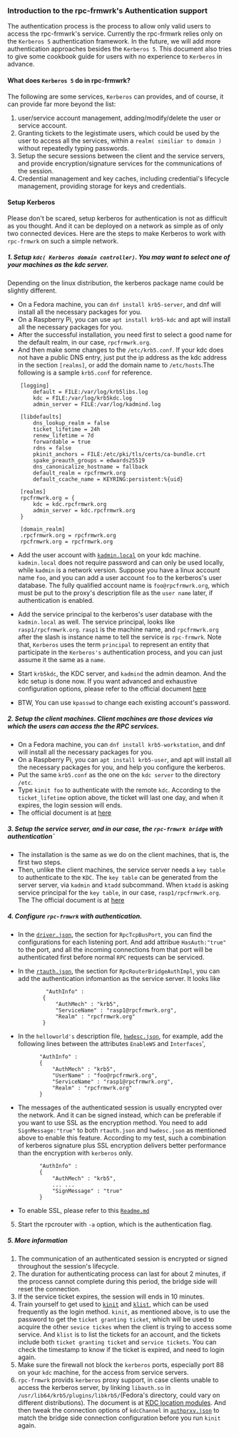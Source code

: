 ### Introduction to the rpc-frmwrk's Authentication support
The authentication process is the process to allow only valid users to access the rpc-frmwrk's service.
Currently the rpc-frmwrk relies only on the `Kerberos 5` authentication framework. In the future, 
we will add more authentication approaches besides the `Kerberos 5`. This document also tries to give some
cookbook guide for users with no experience to `Kerberos` in advance.

#### What does `Kerberos 5` do in rpc-frmwrk?
The following are some services, `Kerberos` can provides, and of course, it can provide far more
beyond the list:
 1. user/service account management, adding/modify/delete the user or service account.
 2. Granting tickets to the legistimate users, which could be used by the user to access all the
    services, within a `realm( similiar to domain )` without repeatedly typing passwords.
 3. Setup the secure sessions between the client and the service servers, and provide
    encryption/signature services for the communications of the session.
 4. Credential management and key caches, including credential's lifecycle management,
    providing storage for keys and credentials.

#### Setup Kerberos
Please don't be scared, setup kerberos for authentication is not as difficult as you thought. And it can
be deployed on a network as simple as of only two connected devices. Here are the steps to make Kerberos
to work with `rpc-frmwrk` on such a simple network.
##### 1. Setup `kdc( Kerberos domain controller)`. You may want to select one of your machines as the kdc server.
  Depending on the linux distribution, the kerberos package name could be slightly different.
  * On a Fedora machine, you can `dnf install krb5-server`, and dnf will install all the necessary packages for you.
  * On a Raspberry Pi, you can use `apt install krb5-kdc` and apt will install all the necessary packages for you.
  * After the successful installation, you need first to select a good name for the default realm, in our case, 
  `rpcfrmwrk.org`.
  * And then make some changes to the `/etc/krb5.conf`. If your kdc does not have a public DNS entry, just put the ip
  address as the kdc address in the section `[realms]`, or add the domain name to `/etc/hosts`.The following is a sample
  `krb5.conf` for reference.  

```
    [logging]
        default = FILE:/var/log/krb5libs.log
        kdc = FILE:/var/log/krb5kdc.log
        admin_server = FILE:/var/log/kadmind.log

    [libdefaults]
        dns_lookup_realm = false
        ticket_lifetime = 24h
        renew_lifetime = 7d
        forwardable = true
        rdns = false
        pkinit_anchors = FILE:/etc/pki/tls/certs/ca-bundle.crt
        spake_preauth_groups = edwards25519
        dns_canonicalize_hostname = fallback
        default_realm = rpcfrmwrk.org
        default_ccache_name = KEYRING:persistent:%{uid}

    [realms]
    rpcfrmwrk.org = {
        kdc = kdc.rpcfrmwrk.org
        admin_server = kdc.rpcfrmwrk.org
    }

    [domain_realm]
    .rpcfrmwrk.org = rpcfrmwrk.org
    rpcfrmwrk.org = rpcfrmwrk.org
```
  * Add the user account with [`kadmin.local`](https://web.mit.edu/kerberos/krb5-1.12/doc/admin/admin_commands/kadmin_local.html) on your kdc machine. `kadmin.local` does not require password and
  can only be used locally, while `kadmin` is a network version. Suppose you have a linux account name `foo`, and you can add a
  user account `foo` to the kerberos's user database. The fully qualified account name is `foo@rpcfrmwrk.org`, which must be put
  to the proxy's description file as the `user name` later, if authentication is enabled.
  
 * Add the service principal to the kerberos's user database with the `kadmin.local` as well. The service principal, looks like
  `rasp1/rpcfrmwrk.org`. `rasp1` is the machine name, and `rpcfrmwrk.org` after the slash is instance name to tell the service is
  `rpc-frmwrk`. Note that, `Kerberos` uses the term `principal` to represent an entity that participate in the `Kerberos's`
  authentication process, and you can just assume it the same as a `name`.
  
  * Start `krb5kdc`, the KDC server, and `kadmind` the admin deamon. And the kdc setup is done now. If you want advanced
  and exhaustive configuration options, please refer to the official document [here](https://web.mit.edu/kerberos/krb5-devel/doc/admin/install_kdc.html#install-and-configure-the-master-kdc)
  
  * BTW, You can use `kpasswd` to change each existing account's password.
  
##### 2. Setup the client machines. Client machines are those devices via which the users can access the the RPC services.
  * On a Fedora machine, you can `dnf install krb5-workstation`, and dnf will install all the necessary packages for you.
  * On a Raspberry Pi, you can `apt install krb5-user`, and apt will install all the necessary packages for you,
      and help you configure the kerberos.
  * Put the same `krb5.conf` as the one on the `kdc server` to the directory `/etc`.
  * Type `kinit foo` to authenticate with the remote `kdc`. According to the `ticket_lifetime` option above, the ticket will
  last one day, and when it expires, the login session will ends.
   * The official document is at [here](https://web.mit.edu/kerberos/krb5-devel/doc/admin/install_clients.html)
  
##### 3. Setup the service server, and in our case, the `rpc-frmwrk bridge` with authentication`
  * The installation is the same as we do on the client machines, that is, the first two steps.
  * Then, unlike the client machines, the service server needs a `key table` to authenticate to the `KDC`. The `key table`
  can be generated from the server server, via `kadmin` and `ktadd` subcommand. When `ktadd` is asking service principal for the `key table`,
  in our case, `rasp1/rpcfrmwrk.org`. The The official document is at [here](https://web.mit.edu/kerberos/krb5-devel/doc/admin/install_appl_srv.html)

##### 4. Configure `rpc-frmwrk` with authentication.
  * In the [`driver.json`](https://github.com/zhiming99/rpc-frmwrk/blob/master/ipc/driver.json), the section for `RpcTcpBusPort`,
  you can find the configurations for each listening port. And add attribue `HasAuth:"true"` to the port, and all the incoming connections from
  that port will be authenticated first before normal `RPC` requests can be serviced.
  
  * In the [`rtauth.json`](https://github.com/zhiming99/rpc-frmwrk/blob/master/test/router/rtauth.json), the section for
  `RpcRouterBridgeAuthImpl`, you can add the authentication infomantion as the service server. It looks like 
 ```
             "AuthInfo" :
            {
                "AuthMech" : "krb5",
                "ServiceName" : "rasp1@rpcfrmwrk.org",
                "Realm" : "rpcfrmwrk.org"
            }
 ```

  * In the `helloworld's` description file, [`hwdesc.json`](https://github.com/zhiming99/rpc-frmwrk/blob/master/test/helloworld/hwdesc.json),
  for example, add the following lines between the attributes `EnableWS` and `Interfaces`',
  ```
            "AuthInfo" :
            {
                "AuthMech" : "krb5",
                "UserName" : "foo@rpcfrmwrk.org",
                "ServiceName" : "rasp1@rpcfrmwrk.org",
                "Realm" : "rpcfrmwrk.org"
            }
  ```
  * The messages of the authenticated session is usually encrypted over the network. And it can be signed instead, which can be preferable if you want to use SSL as the encryption method. You need to add `SignMessage:"true"` to both `rtauth.json` and `hwdesc.json` as mentioned above to enable this feature. According to my test, such a combination of kerberos signature plus SSL encryption delivers better performance than the encryption with `kerberos` only.
  ```
            "AuthInfo" :
            {
                "AuthMech" : "krb5",
                ... ...
                "SignMessage" : "true"
            }
  ```
  * To enable SSL, please refer to this [`Readme.md`](https://github.com/zhiming99/rpc-frmwrk/blob/master/rpc/sslport/Readme.md)
  
5. Start the rpcrouter with `-a` option, which is the authentication flag.

##### 5. More information
1. The communication of an authenticated session is encrypted or signed throughout the session's lifecycle.
2. The duration for authenticating process can last for about 2 minutes, if the process cannot complete during this period, the bridge side will reset the connection.
3. If the service ticket expires, the session will ends in 10 minutes.
4. Train yourself to get used to [`kinit`](https://web.mit.edu/kerberos/krb5-devel/doc/user/user_commands/kinit.html#kinit-1) and [`klist`](https://web.mit.edu/kerberos/krb5-devel/doc/user/user_commands/klist.html), which can be used frequently as the login method. `kinit`, as mentioned above, is to use the password to get the `ticket granting ticket`, which will be used to acquire the other `sevice tickes` when the client is trying to access some service. And `klist` is to list the tickets for an account, and the tickets include both `ticket granting ticket` and `service tickets`. You can check the timestamp to know if the ticket is expired, and need to login again.
5. Make sure the firewall not block the `kerberos` ports, especially port 88 on your `kdc` machine, for the access from service servers.
6. `rpc-frmwrk` provids `kerberos` proxy support, in case clients unable to access the kerberos server, by linking `libauth.so` in `/usr/lib64/krb5/plugins/libkrb5/`(Fedora's directory, could vary on different distributions). The document is at [KDC location modules](https://web.mit.edu/kerberos/www/krb5-latest/doc/admin/host_config.html?highlight=plugin%20directory). And then tweak the connection options of `kdcChannel` in [`authprxy.json`](https://github.com/zhiming99/rpc-frmwrk/blob/master/rpc/security/authprxy.json) to match the bridge side connection configuration before you run `kinit` again.



